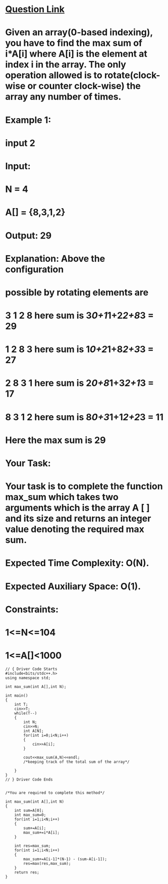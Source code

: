# [Question Link](https://practice.geeksforgeeks.org/problems/max-sum-in-the-configuration/1/?track=amazon-arrays&batchId=192)

# Given an array(0-based indexing), you have to find the max sum of i*A[i] where A[i] is the element at index i in the array. The only operation allowed is to rotate(clock-wise or counter clock-wise) the array any number of times.

# Example 1:
# input 2
# Input:
# N = 4
# A[] = {8,3,1,2}
# Output: 29
# Explanation: Above the configuration
# possible by rotating elements are
# 3 1 2 8 here sum is 3*0+1*1+2*2+8*3 = 29
# 1 2 8 3 here sum is 1*0+2*1+8*2+3*3 = 27
# 2 8 3 1 here sum is 2*0+8*1+3*2+1*3 = 17
# 8 3 1 2 here sum is 8*0+3*1+1*2+2*3 = 11
# Here the max sum is 29 
# Your Task:
# Your task is to complete the function max_sum which takes two arguments which is the array A [ ] and its size and returns an integer value denoting the required max sum.

# Expected Time Complexity: O(N).
# Expected Auxiliary Space: O(1).

# Constraints:
# 1<=N<=104
# 1<=A[]<1000

```
// { Driver Code Starts
#include<bits/stdc++.h>
using namespace std;

int max_sum(int A[],int N);

int main()
{
    int T;
    cin>>T;
    while(T--)
    {
        int N;
        cin>>N;
        int A[N];
        for(int i=0;i<N;i++)
        {
            cin>>A[i];
        }

        cout<<max_sum(A,N)<<endl;
        /*keeping track of the total sum of the array*/

    }
}
// } Driver Code Ends


/*You are required to complete this method*/

int max_sum(int A[],int N)
{
    int sum=A[0];
    int max_sum=0;
    for(int i=1;i<N;i++)
    {
        sum+=A[i];
        max_sum+=i*A[i];
    }

    int res=max_sum;
    for(int i=1;i<N;i++)
    {
        max_sum+=A[i-1]*(N-1) - (sum-A[i-1]);
        res=max(res,max_sum);
    }
    return res;
}
```